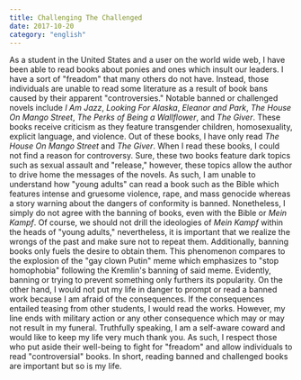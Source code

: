 ```yaml
---
title: Challenging The Challenged
date: 2017-10-20
category: "english"
---
```


As a student in the United States and a user on the world wide web, I have been able to read books about ponies and ones which insult our leaders. I have a sort of "freadom" that many others do not have. Instead, those individuals are unable to read some literature as a result of book bans caused by their apparent "controversies." Notable banned or challenged novels include _I Am Jazz_, _Looking For Alaska_, _Eleanor and Park_, _The House On Mango Street_, _The Perks of Being a Wallflower_, and _The Giver_. These books receive criticism as they feature transgender children, homosexuality, explicit language, and violence. Out of these books, I have only read _The House On Mango Street_ and _The Giver_. When I read these books, I could not find a reason for controversy. Sure, these two books feature dark topics such as sexual assault and "release," however, these topics allow the author to drive home the messages of the novels. As such, I am unable to understand how "young adults" can read a book such as the Bible which features intense and gruesome violence, rape, and mass genocide whereas a story warning about the dangers of conformity is banned. Nonetheless, I simply do not agree with the banning of books, even with the Bible or _Mein Kampf_. Of course, we should not drill the ideologies of _Mein Kampf_ within the heads of "young adults," nevertheless, it is important that we realize the wrongs of the past and make sure not to repeat them. Additionally, banning books only fuels the desire to obtain them. This phenomenon compares to the explosion of the "gay clown Putin" meme which emphasizes to "stop homophobia" following the Kremlin's banning of said meme. Evidently, banning or trying to prevent something only furthers its popularity. On the other hand, I would not put my life in danger to prompt or read a banned work because I am afraid of the consequences. If the consequences entailed teasing from other students, I would read the works. However, my line ends with military action or any other consequence which may or may not result in my funeral. Truthfully speaking, I am a self-aware coward and would like to keep my life very much thank you. As such, I respect those who put aside their well-being to fight for "freadom" and allow individuals to read "controversial" books. In short, reading banned and challenged books are important but so is my life.
